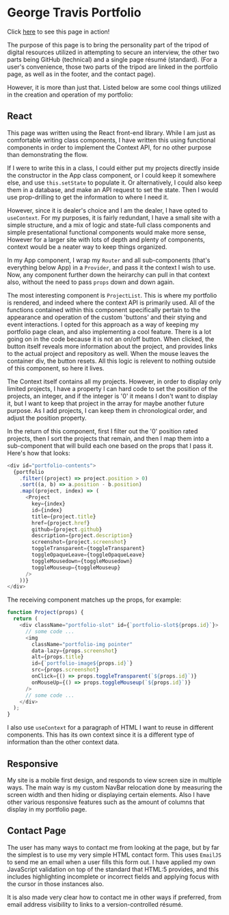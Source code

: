 # George Travis Portfolio

Click [here](https://agtravis.github.io/portfolio/) to see this page in action!

The purpose of this page is to bring the personality part of the tripod of digital resources utilized in attempting to secure an interview, the other two parts being GitHub (technical) and a single page résumé (standard). (For a user's convenience, those two parts of the tripod are linked in the portfolio page, as well as in the footer, and the contact page).

However, it is more than just that. Listed below are some cool things utilized in the creation and operation of my portfolio:

## React

This page was written using the React front-end library. While I am just as comfortable writing class components, I have written this using functional components in order to implement the Context API, for no other purpose than demonstrating the flow.

If I were to write this in a class, I could either put my projects directly inside the constructor in the App class component, or I could keep it somewhere else, and use `this.setState` to populate it. Or alternatively, I could also keep them in a database, and make an API request to set the state. Then I would use prop-drilling to get the information to where I need it.

However, since it is dealer's choice and I am the dealer, I have opted to `useContext`. For my purposes, it is fairly redundant, I have a small site with a simple structure, and a mix of logic and state-full class components and simple presentational functional components would make more sense, However for a larger site with lots of depth and plenty of components, context would be a neater way to keep things organized.

In my App component, I wrap my `Router` and all sub-components (that's everything below App) in a `Provider`, and pass it the context I wish to use. Now, any component further down the heirarchy can pull in that context also, without the need to pass `props` down and down again.

The most interesting component is `ProjectList`. This is where my portfolio is rendered, and indeed where the context API is primarily used. All of the functions contained within this component specifically pertain to the appearance and operation of the custom 'buttons' and their stying and event interactions. I opted for this approach as a way of keeping my portfolio page clean, and also implementing a cool feature. There is a lot going on in the code because it is not an on/off button. When clicked, the button itself reveals more information about the project, and provides links to the actual project and repository as well. When the mouse leaves the container div, the button resets. All this logic is relevent to nothing outside of this component, so here it lives.

The Context itself contains all my projects. However, in order to display only limited projects, I have a property I can hard code to set the position of the projects, an integer, and if the integer is '0' it means I don't want to display it, but I want to keep that project in the array for maybe another future purpose. As I add projects, I can keep them in chronological order, and adjust the position property.

In the return of this component, first I filter out the '0' position rated projects, then I sort the projects that remain, and then I map them into a sub-component that will build each one based on the props that I pass it. Here's how that looks:

```js
<div id="portfolio-contents">
  {portfolio
    .filter((project) => project.position > 0)
    .sort((a, b) => a.position - b.position)
    .map((project, index) => (
      <Project
        key={index}
        id={index}
        title={project.title}
        href={project.href}
        github={project.github}
        description={project.description}
        screenshot={project.screenshot}
        toggleTransparent={toggleTransparent}
        toggleOpaqueLeave={toggleOpaqueLeave}
        toggleMousedown={toggleMousedown}
        toggleMouseup={toggleMouseup}
      />
    ))}
</div>
```

The receiving component matches up the props, for example:

```js
function Project(props) {
  return (
    <div className="portfolio-slot" id={`portfolio-slot${props.id}`}>
      // some code ...
      <img
        className="portfolio-img pointer"
        data-lazy={props.screenshot}
        alt={props.title}
        id={`portfolio-image${props.id}`}
        src={props.screenshot}
        onClick={() => props.toggleTransparent(`${props.id}`)}
        onMouseUp={() => props.toggleMouseup(`${props.id}`)}
      />
      // some code ...
    </div>
  );
}
```

I also use `useContext` for a paragraph of HTML I want to reuse in different components. This has its own context since it is a different type of information than the other context data.

## Responsive

My site is a mobile first design, and responds to view screen size in multiple ways. The main way is my custom NavBar relocation done by measuring the screen width and then hiding or displaying certain elements. Also I have other various responsive features such as the amount of columns that display in my portfolio page.

## Contact Page

The user has many ways to contact me from looking at the page, but by far the simplest is to use my very simple HTML contact form. This uses `EmailJS` to send me an email when a user fills this form out. I have applied my own JavaScript validation on top of the standard that HTML:5 provides, and this includes highlighting incomplete or incorrect fields and applying focus with the cursor in those instances also.

It is also made very clear how to contact me in other ways if preferred, from email address visibility to links to a version-controlled résumé.
